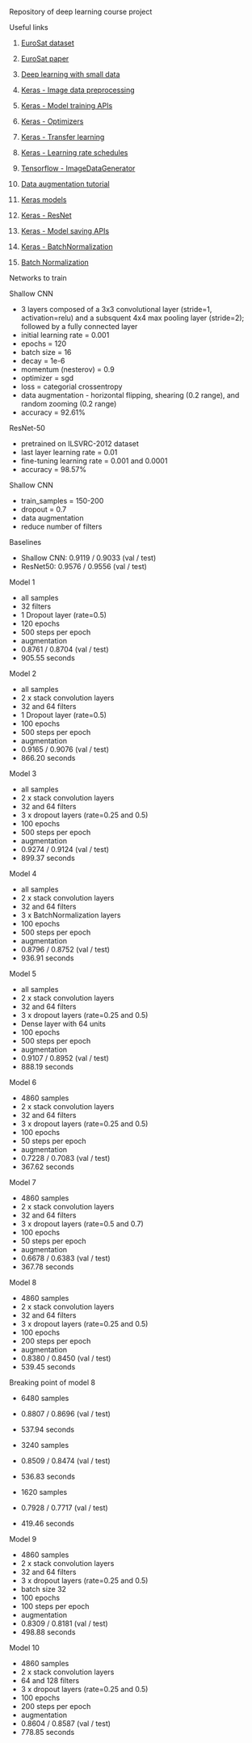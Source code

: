 Repository of deep learning course project 

Useful links

1. [EuroSat dataset](https://github.com/phelber/EuroSAT)

2. [EuroSat paper](https://ieeexplore.ieee.org/document/8519248) 

3. [Deep learning with small data](https://arxiv.org/pdf/2003.12843.pdf)

4. [Keras - Image data preprocessing](https://keras.io/api/preprocessing/image/)

5. [Keras - Model training APIs](https://keras.io/api/models/model_training_apis/) 

6. [Keras - Optimizers](https://keras.io/api/optimizers/)

7. [Keras - Transfer learning](https://keras.io/guides/transfer_learning/) 

8. [Keras - Learning rate schedules](https://keras.io/api/optimizers/learning_rate_schedules/)

9. [Tensorflow - ImageDataGenerator](https://www.tensorflow.org/api_docs/python/tf/keras/preprocessing/image/ImageDataGenerator) 

10. [Data augmentation tutorial](https://machinelearningmastery.com/how-to-configure-image-data-augmentation-when-training-deep-learning-neural-networks/)

11. [Keras models](https://keras.io/api/applications/)

11. [Keras - ResNet](https://keras.io/api/applications/resnet/) 

12. [Keras - Model saving APIs](https://keras.io/api/models/model_saving_apis/#savemodel-function)

13. [Keras - BatchNormalization](https://keras.io/api/layers/normalization_layers/batch_normalization/) 

14. [Batch Normalization](https://machinelearningmastery.com/batch-normalization-for-training-of-deep-neural-networks/)

Networks to train

Shallow CNN 
- 3 layers composed of a 3x3 convolutional layer (stride=1, activation=relu) and a subsquent 4x4 max pooling layer (stride=2); followed by a fully connected layer 
- initial learning rate = 0.001
- epochs = 120 
- batch size = 16 
- decay = 1e-6 
- momentum (nesterov) = 0.9 
- optimizer = sgd 
- loss = categorial crossentropy 
- data augmentation - horizontal flipping, shearing (0.2 range), and random zooming (0.2 range)
- accuracy = 92.61%

ResNet-50 
- pretrained on ILSVRC-2012 dataset
- last layer learning rate = 0.01
- fine-tuning learning rate = 0.001 and 0.0001 
- accuracy = 98.57%

Shallow CNN 
- train_samples = 150-200 
- dropout = 0.7
- data augmentation 
- reduce number of filters

Baselines 
- Shallow CNN: 0.9119 / 0.9033 (val / test) 
- ResNet50: 0.9576 / 0.9556 (val / test)

Model 1 
- all samples
- 32 filters 
- 1 Dropout layer (rate=0.5)
- 120 epochs 
- 500 steps per epoch
- augmentation 
- 0.8761 / 0.8704 (val / test)
- 905.55 seconds

Model 2 
- all samples
- 2 x stack convolution layers 
- 32 and 64 filters
- 1 Dropout layer (rate=0.5)
- 100 epochs 
- 500 steps per epoch
- augmentation 
- 0.9165 / 0.9076 (val / test)
- 866.20 seconds

Model 3 
- all samples
- 2 x stack convolution layers 
- 32 and 64 filters
- 3 x dropout layers (rate=0.25 and 0.5)
- 100 epochs 
- 500 steps per epoch
- augmentation 
- 0.9274 / 0.9124 (val / test)
- 899.37 seconds

Model 4
- all samples
- 2 x stack convolution layers 
- 32 and 64 filters
- 3 x BatchNormalization layers
- 100 epochs 
- 500 steps per epoch
- augmentation 
- 0.8796 / 0.8752 (val / test)
- 936.91 seconds 

Model 5
- all samples
- 2 x stack convolution layers 
- 32 and 64 filters
- 3 x dropout layers (rate=0.25 and 0.5)
- Dense layer with 64 units
- 100 epochs 
- 500 steps per epoch
- augmentation 
- 0.9107 / 0.8952 (val / test)
- 888.19 seconds 

Model 6
- 4860 samples
- 2 x stack convolution layers 
- 32 and 64 filters
- 3 x dropout layers (rate=0.25 and 0.5)
- 100 epochs 
- 50 steps per epoch
- augmentation 
- 0.7228 / 0.7083 (val / test)
- 367.62 seconds

Model 7
- 4860 samples
- 2 x stack convolution layers 
- 32 and 64 filters
- 3 x dropout layers (rate=0.5 and 0.7)
- 100 epochs 
- 50 steps per epoch
- augmentation 
- 0.6678 / 0.6383 (val / test)
- 367.78 seconds 

Model 8
- 4860 samples
- 2 x stack convolution layers 
- 32 and 64 filters
- 3 x dropout layers (rate=0.25 and 0.5)
- 100 epochs 
- 200 steps per epoch
- augmentation 
- 0.8380 / 0.8450 (val / test)
- 539.45 seconds 

Breaking point of model 8 

- 6480 samples 
- 0.8807 / 0.8696 (val / test) 
- 537.94 seconds 

- 3240 samples 
- 0.8509 / 0.8474 (val / test) 
- 536.83 seconds 

- 1620 samples 
- 0.7928 / 0.7717 (val / test) 
- 419.46 seconds

Model 9
- 4860 samples
- 2 x stack convolution layers 
- 32 and 64 filters
- 3 x dropout layers (rate=0.25 and 0.5)
- batch size 32
- 100 epochs 
- 100 steps per epoch
- augmentation 
- 0.8309 / 0.8181 (val / test)
- 498.88 seconds

Model 10 
- 4860 samples
- 2 x stack convolution layers 
- 64 and 128 filters
- 3 x dropout layers (rate=0.25 and 0.5)
- 100 epochs 
- 200 steps per epoch
- augmentation 
- 0.8604 / 0.8587 (val / test)
- 778.85 seconds 

